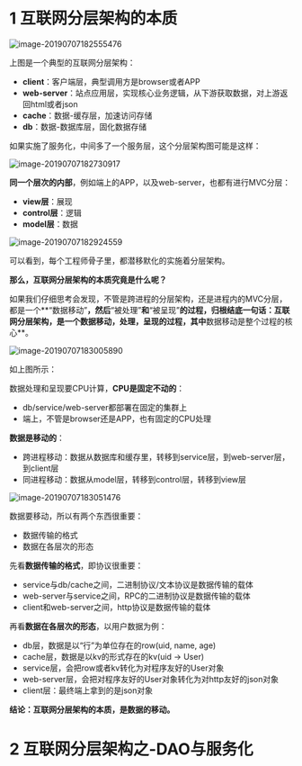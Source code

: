 # 1  互联网分层架构的本质

![image-20190707182555476](http://ww1.sinaimg.cn/large/006tNc79ly1g4rgli54ovj308m04dt8y.jpg)

上图是一个典型的互联网分层架构：

- **client**：客户端层，典型调用方是browser或者APP
- **web-server**：站点应用层，实现核心业务逻辑，从下游获取数据，对上游返回html或者json
- **cache**：数据-缓存层，加速访问存储
- **db**：数据-数据库层，固化数据存储



如果实施了服务化，中间多了一个服务层，这个分层架构图可能是这样：

![image-20190707182730917](http://ww1.sinaimg.cn/large/006tNc79ly1g4rglizvqyj307g05vaah.jpg)



**同一个层次的内部**，例如端上的APP，以及web-server，也都有进行MVC分层：

- **view层**：展现
- **control层**：逻辑
- **model层**：数据

![image-20190707182924559](http://ww4.sinaimg.cn/large/006tNc79ly1g4rgljgl7oj309p04mt9v.jpg)



可以看到，每个工程师骨子里，都潜移默化的实施着分层架构。

**那么，互联网分层架构的本质究竟是什么呢？**

如果我们仔细思考会发现，不管是跨进程的分层架构，还是进程内的MVC分层，都是一个**“数据移动”**，然后**“被处理”**和**“被呈现”**的过程，归根结底一句话：互联网分层架构，是一个数据移动，处理，呈现的过程，其中**数据移动是整个过程的核心**。

![image-20190707183005890](http://ww1.sinaimg.cn/large/006tNc79ly1g4rglk0zebj309b060t9i.jpg)

如上图所示：

数据处理和呈现要CPU计算，**CPU是固定不动的**：

- db/service/web-server都部署在固定的集群上
- 端上，不管是browser还是APP，也有固定的CPU处理

**数据是移动的**：

- 跨进程移动：数据从数据库和缓存里，转移到service层，到web-server层，到client层
- 同进程移动：数据从model层，转移到control层，转移到view层

![image-20190707183051476](http://ww4.sinaimg.cn/large/006tNc79ly1g4rglkwa56j30cj0660tt.jpg)

数据要移动，所以有两个东西很重要：

- 数据传输的格式
- 数据在各层次的形态

先看**数据传输的格式**，即协议很重要：

- service与db/cache之间，二进制协议/文本协议是数据传输的载体
- web-server与service之间，RPC的二进制协议是数据传输的载体
- client和web-server之间，http协议是数据传输的载体

 

再看**数据在各层次的形态**，以用户数据为例：

- db层，数据是以“行”为单位存在的row(uid, name, age)
- cache层，数据是以kv的形式存在的kv(uid -> User)
- service层，会把row或者kv转化为对程序友好的User对象
- web-server层，会把对程序友好的User对象转化为对http友好的json对象
- client层：最终端上拿到的是json对象

 

**结论：互联网分层架构的本质，是数据的移动。**



# 2  互联网分层架构之-DAO与服务化

